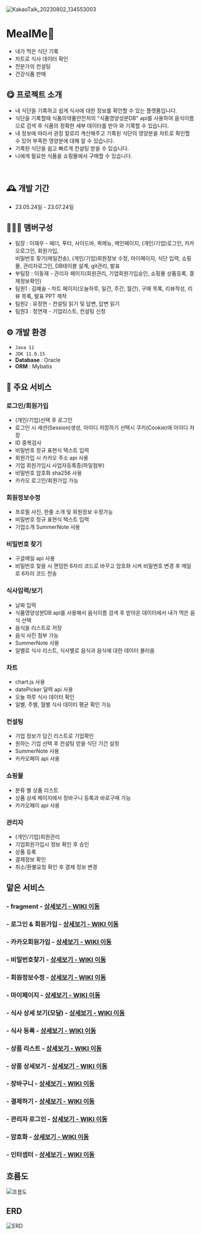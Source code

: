 ![KakaoTalk_20230802_134553003](https://github.com/ijaeu/mealme/assets/126428545/0fc72cb6-f383-4c2d-b436-99be09350042)


# MealMe🍖 
- 내가 먹은 식단 기록
- 차트로 식사 데이터 확인
- 전문가의 컨설팅
- 건강식품 판매


## 😋 프로젝트 소개
- 내 식단을 기록하고 쉽게 식사에 대한 정보를 확인할 수 있는 플랫폼입니다.
- 식단을 기록할때 식품의약품안전처의 "식품영양성분DB" api를 사용하여 음식이름으로 검색 후 식품의 정확한 세부 데이터를 받아 와 기록할 수 있습니다.
- 내 정보에 따라서 권장 칼로리 계산해주고 기록된 식단의 영양분을 차트로 확인할 수 있어 부족한 영양분에 대해 알 수 있습니다.
- 기록된 식단을 쉽고 빠르게 컨설팅 받을 수 있습니다.
- 나에게 필요한 식품을 쇼핑몰에서 구매할 수 있습니다.
<br>


## 🕰️ 개발 기간
* 23.05.24일 - 23.07.24일


## 🧑‍🤝‍🧑 맴버구성
 - 팀장   : 이재우 - 헤더, 푸터, 사이드바, 퀵메뉴, 메인페이지, (개인/기업)로그인, 카카오로그인, 회원가입,
            <br>비밀번호 찾기(메일전송), (개인/기업)회원정보 수정, 마이페이지, 식단 입력, 쇼핑몰, 관리자로그인, DB테이블 설계, git관리, 발표 
 - 부팀장 : 이동재 - 관리자 페이지(회원관리, 기업회원가입승인, 쇼핑몰 상품등록, 결제정보확인)
 - 팀원1  : 김예슬 - 차트 페이지(오늘하루, 일간, 주간, 월간), 구매 목록, 리뷰작성, 리뷰 목록, 발표 PPT 제작
 - 팀원2  : 유정현 - 컨설팅 읽기 및 답변, 답변 읽기
 - 팀원3  : 정연재 - 기업리스트, 컨설팅 신청


## ⚙️ 개발 환경
- `Java 11`
- `JDK 11.0.15`
- **Database** : Oracle
- **ORM** : Mybatis


## 📌 주요 서비스
### 로그인/회원가입
- (개인/기업)선택 후 로그인
- 로그인 시 세션(Session)생성, 아이디 저장하기 선택시 쿠키(Cookie)에 아이디 저장
- ID 중복검사
- 비밀번호 정규 표현식 텍스트 입력
- 회원가입 시 카카오 주소 api 사용
- 기업 회원가입시 사업자등록증(파일첨부)
- 비밀번호 암호화 sha256 사용
- 카카오 로그인/회원가입 가능

### 회원정보수정
- 프로필 사진, 한줄 소개 및 회원정보 수정가능
- 비밀번호 정규 표현식 텍스트 입력
- 기업소개 SummerNote 사용

### 비밀번호 찾기
- 구글메일 api 사용
- 비밀번호 찾을 시 랜덤한 6자리 코드로 바꾸고 암호화 시켜 비밀번호 변경 후 메일로 6자리 코드 전송

### 식사입력/보기
- 날짜 입력
- 식품영양성분DB api를 사용해서 음식이름 검색 후 받아온 데이터에서 내가 먹은 음식 선택
- 음식을 리스트로 저장
- 음식 사진 첨부 가능
- SummerNote 사용
- 일별로 식사 리스트, 식사별로 음식과 음식에 대한 데이터 불러옴

### 차트
- chart.js 사용
- datePicker 달력 api 사용
- 오늘 하루 식사 데이터 확인
- 일별, 주별, 월별 식사 데이터 평균 확인 가능


### 컨설팅
- 기업 정보가 담긴 리스트로 기업확인
- 원하는 기업 선택 후 컨설팅 받을 식단 기간 설정
- SummerNote 사용
- 카카오페이 api 사용

### 쇼핑몰
- 분류 별 상품 리스트
- 상품 상세 페이지에서 장바구니 등록과 바로구매 가능
- 카카오페이 api 사용

### 관리자
- (개인/기업)회원관리
- 기업회원가입시 정보 확인 후 승인
- 상품 등록
- 결제정보 확인
- 취소/환불요청 확인 후 결제 정보 변경


## 맡은 서비스
### - fragment  - <a href="https://github.com/ijaeu/mealme/wiki/fragment" >상세보기 - WIKI 이동</a>
### - 로그인 & 회원가입  - <a href="https://github.com/ijaeu/mealme/wiki/%EB%A1%9C%EA%B7%B8%EC%9D%B8-&-%ED%9A%8C%EC%9B%90%EA%B0%80%EC%9E%85" >상세보기 - WIKI 이동</a>
### - 카카오회원가입  - <a href="https://github.com/ijaeu/mealme/wiki/%EC%B9%B4%EC%B9%B4%EC%98%A4-%ED%9A%8C%EC%9B%90%EA%B0%80%EC%9E%85" >상세보기 - WIKI 이동</a>
### - 비밀번호찾기  - <a href="https://github.com/ijaeu/mealme/wiki/%EB%B9%84%EB%B0%80%EB%B2%88%ED%98%B8-%EC%B0%BE%EA%B8%B0" >상세보기 - WIKI 이동</a>
### - 회원정보수정  - <a href="https://github.com/ijaeu/mealme/wiki/%ED%9A%8C%EC%9B%90%EC%A0%95%EB%B3%B4%EC%88%98%EC%A0%95" >상세보기 - WIKI 이동</a>
### - 마이페이지  - <a href="https://github.com/ijaeu/mealme/wiki/%EB%A7%88%EC%9D%B4%ED%8E%98%EC%9D%B4%EC%A7%80" >상세보기 - WIKI 이동</a>
### - 식사 상세 보기(모달)  - <a href="https://github.com/ijaeu/mealme/wiki/%EC%8B%9D%EB%8B%A8-%EC%83%81%EC%84%B8%EB%B3%B4%EA%B8%B0(%EB%AA%A8%EB%8B%AC)" >상세보기 - WIKI 이동</a>
### - 식사 등록  - <a href="https://github.com/ijaeu/mealme/wiki/%EC%8B%9D%EC%82%AC-%EB%93%B1%EB%A1%9D" >상세보기 - WIKI 이동</a>
### - 상품 리스트  - <a href="https://github.com/ijaeu/mealme/wiki/%EC%83%81%ED%92%88-%EB%A6%AC%EC%8A%A4%ED%8A%B8" >상세보기 - WIKI 이동</a>
### - 상품 상세보기  - <a href="https://github.com/ijaeu/mealme/wiki/%EC%83%81%ED%92%88-%EC%83%81%EC%84%B8%EB%B3%B4%EA%B8%B0" >상세보기 - WIKI 이동</a>
### - 장바구니  - <a href="https://github.com/ijaeu/mealme/wiki/%EC%9E%A5%EB%B0%94%EA%B5%AC%EB%8B%88-&-%EB%B0%94%EB%A1%9C%EA%B2%B0%EC%A0%9C" >상세보기 - WIKI 이동</a>
### - 결제하기  - <a href="https://github.com/ijaeu/mealme/wiki/%EA%B2%B0%EC%A0%9C" >상세보기 - WIKI 이동</a>
### - 관리자 로그인  - <a href="https://github.com/ijaeu/mealme/wiki/(%EA%B4%80%EB%A6%AC%EC%9E%90)%EB%A1%9C%EA%B7%B8%EC%9D%B8" >상세보기 - WIKI 이동</a>
### - 암호화  - <a href="https://github.com/ijaeu/mealme/wiki/%EC%95%94%ED%98%B8%ED%99%94" >상세보기 - WIKI 이동</a>
### - 인터셉터  - <a href="https://github.com/ijaeu/mealme/wiki/%EC%9D%B8%ED%84%B0%EC%85%89%ED%84%B0" >상세보기 - WIKI 이동</a>



##  흐름도
![흐름도](./image/flowMap.png)

## ERD
![ERD](./image/ERD2.png)



